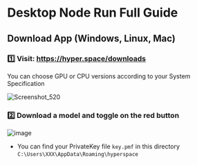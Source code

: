 # Desktop Node Run Full Guide

## Download App (Windows, Linux, Mac)

### 1️⃣ Visit: https://hyper.space/downloads

You can choose GPU or CPU versions according to your System Specification

![Screenshot_520](https://github.com/user-attachments/assets/45db8805-a579-489a-ad87-14f011332c4e)

### 2️⃣ Download a model and toggle on the red button

![image](https://github.com/user-attachments/assets/e79f90f3-7c50-4a8c-a352-712844592092)

* You can find your PrivateKey file `key.pmf` in this directory `C:\Users\XXX\AppData\Roaming\hyperspace`
